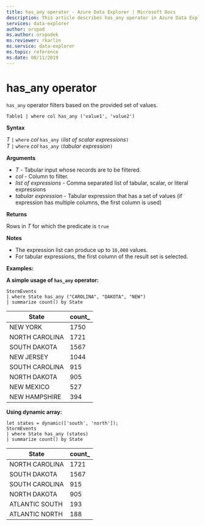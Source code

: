 ```yaml
---
title: has_any operator - Azure Data Explorer | Microsoft Docs
description: This article describes has_any operator in Azure Data Explorer.
services: data-explorer
author: orspod
ms.author: orspodek
ms.reviewer: rkarlin
ms.service: data-explorer
ms.topic: reference
ms.date: 08/11/2019
---
```

# has_any operator

`has_any` operator filters based on the provided set of values.

```kusto
Table1 | where col has_any ('value1', 'value2')
```

**Syntax**

*T* `|` `where` *col* `has_any` `(`*list of scalar expressions*`)`   
*T* `|` `where` *col* `has_any` `(`*tabular expression*`)`   
 
**Arguments**

* *T* - Tabular input whose records are to be filtered.
* *col* - Column to filter.
* *list of expressions* - Comma separated list of tabular, scalar, or literal expressions  
* *tabular expression* - Tabular expression that has a set of values (if expression has multiple columns, the first column is used)

**Returns**

Rows in *T* for which the predicate is `true`

**Notes**

* The expression list can produce up to `10,000` values.    
* For tabular expressions, the first column of the result set is selected.   

**Examples:**  

**A simple usage of `has_any` operator:**  

```kusto
StormEvents 
| where State has_any ("CAROLINA", "DAKOTA", "NEW") 
| summarize count() by State
```

|State|count_|
|---|---|
|NEW YORK|1750|
|NORTH CAROLINA|1721|
|SOUTH DAKOTA|1567|
|NEW JERSEY|1044|
|SOUTH CAROLINA|915|
|NORTH DAKOTA|905|
|NEW MEXICO|527|
|NEW HAMPSHIRE|394|


**Using dynamic array:**

```kusto
let states = dynamic(['south', 'north']);
StormEvents 
| where State has_any (states)
| summarize count() by State
```

|State|count_|
|---|---|
|NORTH CAROLINA|1721|
|SOUTH DAKOTA|1567|
|SOUTH CAROLINA|915|
|NORTH DAKOTA|905|
|ATLANTIC SOUTH|193|
|ATLANTIC NORTH|188|